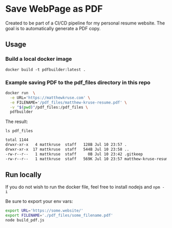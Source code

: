 # Save WebPage as PDF

Created to be part of a CI/CD pipeline for my personal resume website.  The goal is to automatically generate a PDF copy.

## Usage

### Build a local docker image
`docker build -t pdfbuilder:latest .`

### Example saving PDF to the pdf_files directory in this repo
```bash
docker run  \
  -e URL='https://matthewkruse.com' \
  -e FILENAME='/pdf_files/matthew-kruse-resume.pdf' \
  -v "$(pwd)"/pdf_files:/pdf_files \
  pdfbuilder
```
The result:

`ls pdf_files`
```bash
total 1144
drwxr-xr-x   4 mattkruse  staff   128B Jul 10 23:57 .
drwxr-xr-x  17 mattkruse  staff   544B Jul 10 23:58 ..
-rw-r--r--   1 mattkruse  staff     0B Jul 10 23:42 .gitkeep
-rw-r--r--   1 mattkruse  staff   569K Jul 10 23:57 matthew-kruse-resume.pdf
```


## Run locally

If you do not wish to run the docker file, feel free to install nodejs and `npm -i`

Be sure to export your env vars:
```bash
export URL='https://some.website/'
export FILENAME='./pdf_files/some_filename.pdf'
node build_pdf.js
```